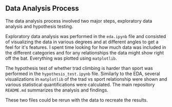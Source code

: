 ## Data Analysis Process

The data analysis process involved two major steps, exploratory data analysis and hypothesis testing.

Exploratory data analysis was performed in the `eda.ipynb` file and consisted of visualizing the data in various degrees and at different angles to get a feel for it's features. I spent time looking for how much data was included in the different categories and for any relationships the data might show right off the bat. Everything was plotted using `matplotlib`.

The hypothesis test of whether trad climbing is harder than sport was performed in the `hypothesis_test.ipynb` file. Similarly to the EDA, several visualizations in `matplotlib` of the trad vs sport relationship were shown and various statistical quantifications were calculated. The main repository `README.md` summarizes the analysis and findings.

These two files could be rerun with the data to recreate the results.